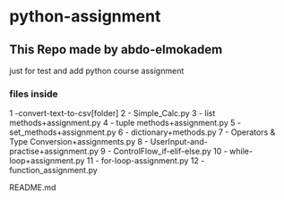 # python-assignment

## This Repo made by abdo-elmokadem

just for test and add python course assignment

### files inside

1 -convert-text-to-csv[folder]
2 - Simple_Calc.py
3 - list methods+assignment.py
4 - tuple methods+assignment.py
5 - set_methods+assignment.py
6 - dictionary+methods.py
7 - Operators & Type Conversion+assignments.py
8 - UserInput-and-practise+assignment.py
9 - ControlFlow_if-elif-else.py
10 - while-loop+assignment.py
11 - for-loop-assignment.py
12 - function_assignment.py

README.md
